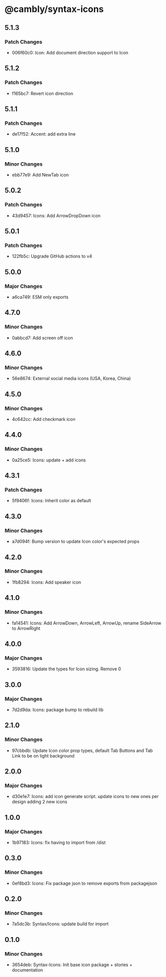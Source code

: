 # @cambly/syntax-icons

## 5.1.3

### Patch Changes

- 006f60c0: Icon: Add document direction support to Icon

## 5.1.2

### Patch Changes

- f165bc7: Revert icon direction

## 5.1.1

### Patch Changes

- de17f52: Accent: add extra line

## 5.1.0

### Minor Changes

- ebb77e9: Add NewTab icon

## 5.0.2

### Patch Changes

- 43d9457: Icons: Add ArrowDropDown icon

## 5.0.1

### Patch Changes

- 122fb5c: Upgrade GitHub actions to v4

## 5.0.0

### Major Changes

- a6ca749: ESM only exports

## 4.7.0

### Minor Changes

- 0abbcd7: Add screen off icon

## 4.6.0

### Minor Changes

- 56e8674: External social media icons (USA, Korea, China)

## 4.5.0

### Minor Changes

- 4c642cc: Add checkmark icon

## 4.4.0

### Minor Changes

- 0a25ce5: Icons: update + add icons

## 4.3.1

### Patch Changes

- 5f9406f: Icons: Inherit color as default

## 4.3.0

### Minor Changes

- a7d094f: Bump version to update Icon color's expected props

## 4.2.0

### Minor Changes

- 1fb8294: Icons: Add speaker icon

## 4.1.0

### Minor Changes

- fa14541: Icons: Add ArrowDown, ArrowLeft, ArrowUp, rename SideArrow to ArrowRight

## 4.0.0

### Major Changes

- 3593816: Update the types for Icon sizing. Remove 0

## 3.0.0

### Major Changes

- 7d2d9da: Icons: package bump to rebuild lib

## 2.1.0

### Minor Changes

- 97cbbdb: Update Icon color prop types, default Tab Buttons and Tab Link to be on light background

## 2.0.0

### Major Changes

- d30e1e7: Icons: add icon generate script.
  update icons to new ones per design
  adding 2 new icons

## 1.0.0

### Major Changes

- 1b97183: Icons: fix having to import from /dist

## 0.3.0

### Minor Changes

- 0ef8bd3: Icons: Fix package json to remove exports from packagejson

## 0.2.0

### Minor Changes

- 7a5dc3b: Syntax/Icons: update build for import

## 0.1.0

### Minor Changes

- 3654deb: Syntax-Icons: Init base icon package + stories + documentation
